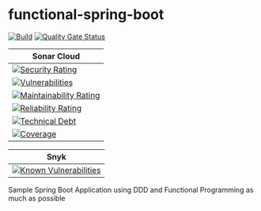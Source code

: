 # functional-spring-boot
[![Build](https://github.com/fherbreteau/functional-spring-boot/actions/workflows/maven.yml/badge.svg)]()
[![Quality Gate Status](https://sonarcloud.io/api/project_badges/measure?project=fherbreteau_functional-spring-boot&metric=alert_status)](https://sonarcloud.io/summary/new_code?id=fherbreteau_functional-spring-boot)

| Sonar Cloud                                                                                                                                                                                                                                     |
|-------------------------------------------------------------------------------------------------------------------------------------------------------------------------------------------------------------------------------------------------|
| [![Security Rating](https://sonarcloud.io/api/project_badges/measure?project=fherbreteau_functional-spring-boot&metric=security_rating)](https://sonarcloud.io/dashboard?id=fherbreteau_functional-spring-boot)       |
| [![Vulnerabilities](https://sonarcloud.io/api/project_badges/measure?project=fherbreteau_functional-spring-boot&metric=vulnerabilities)](https://sonarcloud.io/dashboard?id=fherbreteau_functional-spring-boot)       |
| [![Maintainability Rating](https://sonarcloud.io/api/project_badges/measure?project=fherbreteau_functional-spring-boot&metric=sqale_rating)](https://sonarcloud.io/dashboard?id=fherbreteau_functional-spring-boot)   |
| [![Reliability Rating](https://sonarcloud.io/api/project_badges/measure?project=fherbreteau_functional-spring-boot&metric=reliability_rating)](https://sonarcloud.io/dashboard?id=fherbreteau_functional-spring-boot) |
| [![Technical Debt](https://sonarcloud.io/api/project_badges/measure?project=fherbreteau_functional-spring-boot&metric=sqale_index)](https://sonarcloud.io/dashboard?id=fherbreteau_functional-spring-boot)            |
| [![Coverage](https://sonarcloud.io/api/project_badges/measure?project=fherbreteau_functional-spring-boot&metric=coverage)](https://sonarcloud.io/dashboard?id=fherbreteau_functional-spring-boot)                     |

| Snyk                                                                                                                                                                                           |
|------------------------------------------------------------------------------------------------------------------------------------------------------------------------------------------------|
| [![Known Vulnerabilities](https://snyk.io/test/github/fherbreteau/functional-spring-boot/badge.svg)](https://snyk.io/test/github/fherbreteau/functional-spring-boot) |

Sample Spring Boot Application using DDD and Functional Programming as much as possible 
